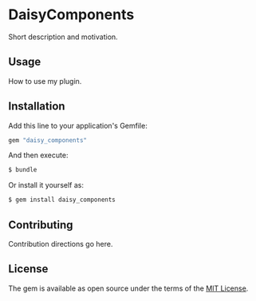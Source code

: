 # DaisyComponents
Short description and motivation.

## Usage
How to use my plugin.

## Installation
Add this line to your application's Gemfile:

```ruby
gem "daisy_components"
```

And then execute:
```bash
$ bundle
```

Or install it yourself as:
```bash
$ gem install daisy_components
```

## Contributing
Contribution directions go here.

## License
The gem is available as open source under the terms of the [MIT License](https://opensource.org/licenses/MIT).
